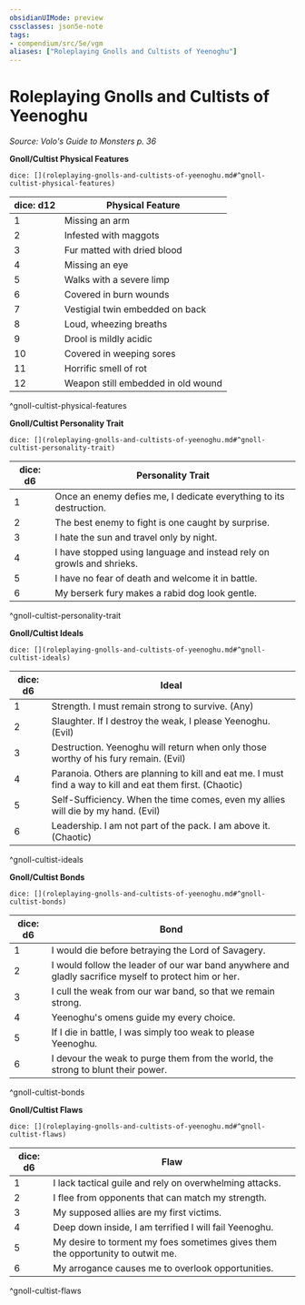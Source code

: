 ```yaml
---
obsidianUIMode: preview
cssclasses: json5e-note
tags:
- compendium/src/5e/vgm
aliases: ["Roleplaying Gnolls and Cultists of Yeenoghu"]
---
```

# Roleplaying Gnolls and Cultists of Yeenoghu
*Source: Volo's Guide to Monsters p. 36* 

**Gnoll/Cultist Physical Features**

`dice: [](roleplaying-gnolls-and-cultists-of-yeenoghu.md#^gnoll-cultist-physical-features)`

| dice: d12 | Physical Feature |
|-----------|------------------|
| 1 | Missing an arm |
| 2 | Infested with maggots |
| 3 | Fur matted with dried blood |
| 4 | Missing an eye |
| 5 | Walks with a severe limp |
| 6 | Covered in burn wounds |
| 7 | Vestigial twin embedded on back |
| 8 | Loud, wheezing breaths |
| 9 | Drool is mildly acidic |
| 10 | Covered in weeping sores |
| 11 | Horrific smell of rot |
| 12 | Weapon still embedded in old wound |
^gnoll-cultist-physical-features

**Gnoll/Cultist Personality Trait**

`dice: [](roleplaying-gnolls-and-cultists-of-yeenoghu.md#^gnoll-cultist-personality-trait)`

| dice: d6 | Personality Trait |
|----------|-------------------|
| 1 | Once an enemy defies me, I dedicate everything to its destruction. |
| 2 | The best enemy to fight is one caught by surprise. |
| 3 | I hate the sun and travel only by night. |
| 4 | I have stopped using language and instead rely on growls and shrieks. |
| 5 | I have no fear of death and welcome it in battle. |
| 6 | My berserk fury makes a rabid dog look gentle. |
^gnoll-cultist-personality-trait

**Gnoll/Cultist Ideals**

`dice: [](roleplaying-gnolls-and-cultists-of-yeenoghu.md#^gnoll-cultist-ideals)`

| dice: d6 | Ideal |
|----------|-------|
| 1 | Strength. I must remain strong to survive. (Any) |
| 2 | Slaughter. If I destroy the weak, I please Yeenoghu. (Evil) |
| 3 | Destruction. Yeenoghu will return when only those worthy of his fury remain. (Evil) |
| 4 | Paranoia. Others are planning to kill and eat me. I must find a way to kill and eat them first. (Chaotic) |
| 5 | Self-Sufficiency. When the time comes, even my allies will die by my hand. (Evil) |
| 6 | Leadership. I am not part of the pack. I am above it. (Chaotic) |
^gnoll-cultist-ideals

**Gnoll/Cultist Bonds**

`dice: [](roleplaying-gnolls-and-cultists-of-yeenoghu.md#^gnoll-cultist-bonds)`

| dice: d6 | Bond |
|----------|------|
| 1 | I would die before betraying the Lord of Savagery. |
| 2 | I would follow the leader of our war band anywhere and gladly sacrifice myself to protect him or her. |
| 3 | I cull the weak from our war band, so that we remain strong. |
| 4 | Yeenoghu's omens guide my every choice. |
| 5 | If I die in battle, I was simply too weak to please Yeenoghu. |
| 6 | I devour the weak to purge them from the world, the strong to blunt their power. |
^gnoll-cultist-bonds

**Gnoll/Cultist Flaws**

`dice: [](roleplaying-gnolls-and-cultists-of-yeenoghu.md#^gnoll-cultist-flaws)`

| dice: d6 | Flaw |
|----------|------|
| 1 | I lack tactical guile and rely on overwhelming attacks. |
| 2 | I flee from opponents that can match my strength. |
| 3 | My supposed allies are my first victims. |
| 4 | Deep down inside, I am terrified I will fail Yeenoghu. |
| 5 | My desire to torment my foes sometimes gives them the opportunity to outwit me. |
| 6 | My arrogance causes me to overlook opportunities. |
^gnoll-cultist-flaws